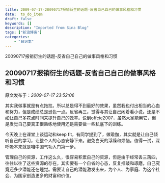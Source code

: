 ```yaml
---
title: 2009-07-17-20090717报销衍生的话题-反省自己自己的做事风格和习惯
date:  to_do_item
draft: false
keywords: []
description: "Imported from Sina Blog"
tags: ["新浪博客"]
categories: 
    - "日记本"
---
```

20090717报销衍生的话题-反省自己自己的做事风格和习惯
## 20090717报销衍生的话题-反省自己自己的做事风格和习惯

 原文发布于：*2009-07-17 23:52:06*

其实我做事就是有点拖拉。所以总是得不到最好的效果，虽然我也付出相当的心血和努力，但是成绩总是逊色一点。反省再三，觉得与其让自己闲着看小说，还是不如让自己多花点时间来提升自己的效率。说到offcie2007，虽然大家能用它，但是发觉自己要真正很熟练地使用还是需要做一些私底下的训练。

今天晚上在课堂上谈运动和keep
fit，有同学提到了，做瑜伽，其实就是让自己倾听自己的学习，让整个人的心态安静下来。避免白天的浮躁和烦恼。值得一试，深呼吸本来就是咱中国气功入门第一步。

管理自己的资源，工作这么久，很容易积累自己的资源，但是由于经常丢三落四，往往以往了这些资源的存在。其实要有一个自省的心态，反复推敲和琢磨，自己究竟还多少潜能还在睡觉。需要让自己的潜能激发出来，为个人、为家庭、为这个社会、为国家创造更多的财富和价值。


